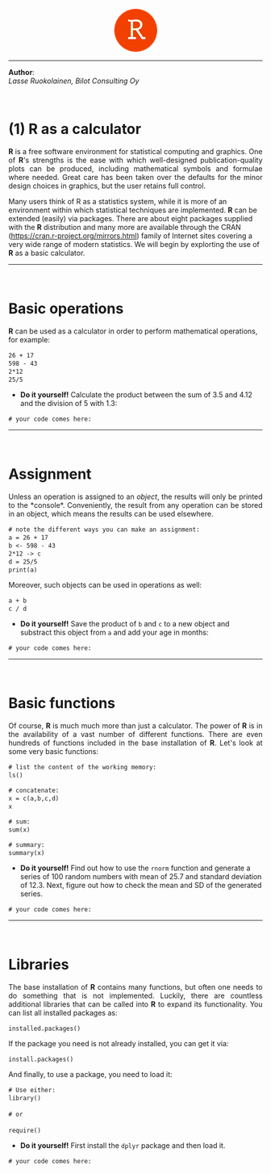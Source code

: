 <p align="middle"> <img src="redstudio.png"/> </p>

---

<b>Author</b>:  
<i>Lasse Ruokolainen, Bilot Consulting Oy</i>

<br>

# (1) R as a calculator

<p style='text-align: justify;'><b>R</b> is a free software environment for statistical computing and graphics. One of <b>R</b>'s strengths is the ease with which well-designed publication-quality plots can be produced, including mathematical symbols and formulae where needed. Great care has been taken over the defaults for the minor design choices in graphics, but the user retains full control. <br />
  
Many users think of R as a statistics system, while it is more of an environment within which statistical techniques are implemented. <b>R</b> can be extended (easily) via packages. There are about eight packages supplied with the <b>R</b> distribution and many more are available through the CRAN (https://cran.r-project.org/mirrors.html) family of Internet sites covering a very wide range of modern statistics.
We will begin by explorting the use of <b>R</b> as a basic calculator.
</p>

---

<br>

# Basic operations
<b>R</b> can be used as a calculator in order to perform mathematical operations, for example:

```{r}
26 + 17
598 - 43
2*12
25/5
```

- **Do it yourself!** Calculate the product between the sum of 3.5 and 4.12 and the division of 5 with 1.3:
```{r}
# your code comes here:
```

---

<br>

# Assignment
<p style='text-align: justify;'>Unless an operation is assigned to an <i>object</i>, the results will only be printed to the *console*. Conveniently, the result from any operation can be stored in an object, which means the results can be used elsewhere. </p>
  
```{r}
# note the different ways you can make an assignment:
a = 26 + 17
b <- 598 - 43
2*12 -> c
d = 25/5
print(a)
```

Moreover, such objects can be used in operations as well:
```{r}
a + b
c / d
```

- **Do it yourself!** Save the product of `b` and `c` to a new object and substract this object from `a` and add your age in months:
```{r}
# your code comes here:
```

---

<br>

# Basic functions
<p style='text-align: justify;'>Of course, <b>R</b> is much much more than just a calculator. The power of <b>R</b> is in the availability of a vast number of different functions. There are even hundreds of functions included in the base installation of <b>R</b>. Let's look at some very basic functions: </p>

```{r}
# list the content of the working memory:
ls()
```
```{r}
# concatenate:
x = c(a,b,c,d)
x
```
```{r}
# sum:
sum(x)
```
```{r}
# summary:
summary(x)
```

- **Do it yourself!** Find out how to use the `rnorm` function and generate a series of 100 random numbers with mean of 25.7 and standard deviation of 12.3. Next, figure out how to check the mean and SD of the generated series.

```{r}
# your code comes here:
```

---

<br>

# Libraries
<p style='text-align: justify;'>The base installation of <b>R</b> contains many functions, but often one needs to do something that is not implemented. Luckily, there are countless additional libraries that can be called into <b>R</b> to expand its functionality. You can list all installed packages as:</p>

```{r,eval=FALSE}
installed.packages()
```
If the package you need is not already installed, you can get it via:
```{r,eval=FALSE}
install.packages()
```
And finally, to use a package, you need to load it:
```{r,eval=FALSE}
# Use either:
library()

# or 

require()
```

- **Do it yourself!** First install the `dplyr` package and then load it.
```{r}
# your code comes here:
```

